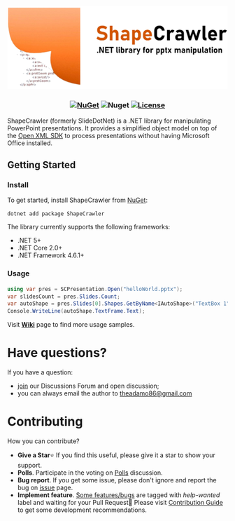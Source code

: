 
<h3 align="center">

![ShapeCrawler](./resources/readme.png)

</h3>

<h3 align="center">

[![NuGet](https://img.shields.io/nuget/v/ShapeCrawler?color=orange)](https://www.nuget.org/packages/ShapeCrawler) ![Nuget](https://img.shields.io/nuget/dt/ShapeCrawler?color=orange) [![License](https://img.shields.io/badge/license-MIT-orange.svg)](LICENSE) 

</h3>

ShapeCrawler (formerly SlideDotNet) is a .NET library for manipulating PowerPoint presentations. It provides a simplified object model on top of the [Open XML SDK](https://github.com/OfficeDev/Open-XML-SDK) to process presentations without having Microsoft Office installed.

## Getting Started

### Install

To get started, install ShapeCrawler from [NuGet](https://nuget.org/packages/ShapeCrawler):

```console
dotnet add package ShapeCrawler
```

The library currently supports the following frameworks: 
- .NET 5+ 
- .NET Core 2.0+
- .NET Framework 4.6.1+

### Usage

```c#
using var pres = SCPresentation.Open("helloWorld.pptx");
var slidesCount = pres.Slides.Count;
var autoShape = pres.Slides[0].Shapes.GetByName<IAutoShape>("TextBox 1");
Console.WriteLine(autoShape.TextFrame.Text);
```

Visit [**Wiki**](https://github.com/ShapeCrawler/ShapeCrawler/wiki/Examples) page to find more usage samples.

# Have questions?

If you have a question:
- [join](https://github.com/ShapeCrawler/ShapeCrawler/discussions/categories/q-a) our Discussions Forum  and open discussion;
- you can always email the author to theadamo86@gmail.com

# Contributing
How you can contribute?
- **Give a Star**⭐ If you find this useful, please give it a star to show your support.
- **Polls**. Participate in the voting on [Polls](https://github.com/ShapeCrawler/ShapeCrawler/discussions/categories/polls) discussion.
- **Bug report**. If you get some issue, please don't ignore and report the bug on [issue](https://github.com/ShapeCrawler/ShapeCrawler/issues) page.
- **Implement feature**. [Some features/bugs](https://github.com/ShapeCrawler/ShapeCrawler/issues?q=is%3Aissue+is%3Aopen+label%3A%22help+wanted%22) are tagged with *help-wanted* label and waiting for your Pull Request🙂 Please visit [Contribution Guide](https://github.com/ShapeCrawler/ShapeCrawler/blob/master/CONTRIBUTING.md) to get some development recommendations.
